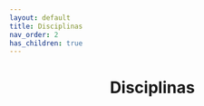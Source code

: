 ```yaml
---
layout: default
title: Disciplinas
nav_order: 2
has_children: true
---
```


<h1 align="center"> <span style='font-weight: bold;'>Disciplinas</span></h1>
